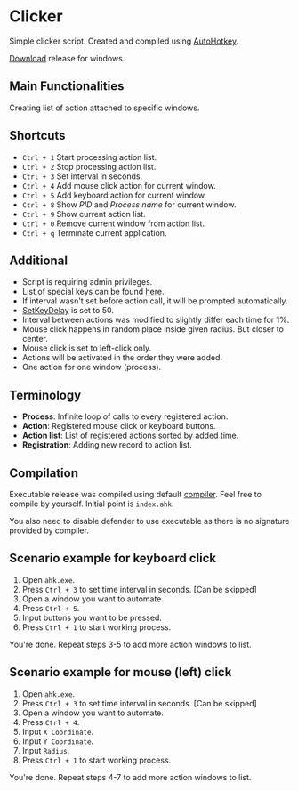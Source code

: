 # Clicker

Simple clicker script. Created and compiled using [AutoHotkey](https://www.autohotkey.com/).

[Download](https://github.com/greezlu/clicker/releases) release for windows.

## Main Functionalities
Creating list of action attached to specific windows.

## Shortcuts
- `Ctrl + 1` Start processing action list.
- `Ctrl + 2` Stop processing action list.
- `Ctrl + 3` Set interval in seconds.
- `Ctrl + 4` Add mouse click action for current window.
- `Ctrl + 5` Add keyboard action for current window.
- `Ctrl + 8` Show *PID* and *Process name* for current window.
- `Ctrl + 9` Show current action list.
- `Ctrl + 0` Remove current window from action list.
- `Ctrl + q` Terminate current application.

## Additional
- Script is requiring admin privileges.
- List of special keys can be found [here](https://www.autohotkey.com/docs/commands/Send.htm#keynames).
- If interval wasn't set before action call, it will be prompted automatically.
- [SetKeyDelay](https://www.autohotkey.com/docs/commands/SetKeyDelay.htm) is set to 50.
- Interval between actions was modified to slightly differ each time for 1%.
- Mouse click happens in random place inside given radius. But closer to center.
- Mouse click is set to left-click only.
- Actions will be activated in the order they were added.
- One action for one window (process).

## Terminology
- **Process**: Infinite loop of calls to every registered action.
- **Action**: Registered mouse click or keyboard buttons.
- **Action list**: List of registered actions sorted by added time.
- **Registration**: Adding new record to action list.

## Compilation
Executable release was compiled using default [compiler](https://www.autohotkey.com/docs/Scripts.htm#ahk2exe).
Feel free to compile by yourself. Initial point is `index.ahk`.

You also need to disable defender to use executable as there is no signature provided by compiler.  

## Scenario example for keyboard click
1. Open `ahk.exe`.
2. Press `Ctrl + 3` to set time interval in seconds. \[Can be skipped\]
3. Open a window you want to automate.
4. Press `Ctrl + 5`.
5. Input buttons you want to be pressed.
6. Press `Ctrl + 1` to start working process.

You're done. Repeat steps 3-5 to add more action windows to list.

## Scenario example for mouse (left) click
1. Open `ahk.exe`.
2. Press `Ctrl + 3` to set time interval in seconds. \[Can be skipped\]
3. Open a window you want to automate.
4. Press `Ctrl + 4`.
5. Input `X Coordinate`.
6. Input `Y Coordinate`.
7. Input `Radius`.
8. Press `Ctrl + 1` to start working process.

You're done. Repeat steps 4-7 to add more action windows to list.
